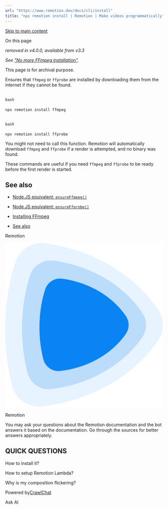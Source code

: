 ```yaml
---
url: "https://www.remotion.dev/docs/cli/install"
title: "npx remotion install | Remotion | Make videos programmatically"
---
```


[Skip to main content](https://www.remotion.dev/docs/cli/install#__docusaurus_skipToContent_fallback)

On this page

_removed in v4.0.0, available from v3.3_

_See ["No more FFmpeg installation"](https://www.remotion.dev/docs/4-0-migration#no-more-ffmpeg-install-ffmpegexecutable-option-removed)._

This page is for archival purpose.

Ensures that `ffmpeg` or `ffprobe` are installed by downloading them from the internet if they cannot be found.

```

bash

npx remotion install ffmpeg
```

```

bash

npx remotion install ffprobe
```

You might not need to call this function. Remotion will automatically download `ffmpeg` and `ffprobe` if a render is attempted, and no binary was found.

These commands are useful if you need `ffmpeg` and `ffprobe` to be ready before the first render is started.

## See also [​](https://www.remotion.dev/docs/cli/install\#see-also "Direct link to See also")

- [Node.JS equivalent: `ensureFfmpeg()`](https://www.remotion.dev/docs/renderer/ensure-ffmpeg)
- [Node.JS equivalent: `ensureFfprobe()`](https://www.remotion.dev/docs/renderer/ensure-ffprobe)
- [Installing FFmpeg](https://www.remotion.dev/docs/ffmpeg)

- [See also](https://www.remotion.dev/docs/cli/install#see-also)

Remotion

![Logo](https://raw.githubusercontent.com/remotion-dev/brand/refs/heads/main/logo.svg)

Remotion

You may ask your questions about the Remotion documentation and the bot answers it based on the documentation. Go through the sources for better answers appropriately.

## QUICK QUESTIONS

How to install it?

How to setup Remotion Lambda?

Why is my composition flickering?

Powered by[CrawlChat](https://crawlchat.app/?ref=powered-by-remotion)

Ask AI